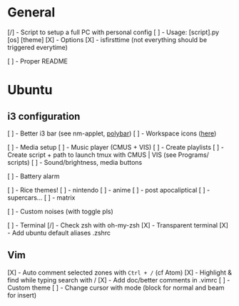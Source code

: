 # General

[/] - Script to setup a full PC with personal config
    [ ] - Usage: [script].py [os] [theme]
    [X] - Options
        [X] - isfirsttime (not everything should be triggered everytime)

[ ] - Proper README


# Ubuntu

## i3 configuration
[ ] - Better i3 bar (see nm-applet, [polybar](https://github.com/polybar/polybar))
    [ ] - Workspace icons ([here](https://fontawesome.com))


[ ] - Media setup
  [ ] - Music player (CMUS + VIS)
    [ ] - Create playlists
    [ ] - Create script + path to launch tmux with CMUS | VIS
          (see Programs/ scripts)
  [ ] - Sound/brightness, media buttons

[ ] - Battery alarm

[ ] - Rice themes!
    [ ] - nintendo
    [ ] - anime
    [ ] - post apocaliptical
    [ ] - supercars...
    [ ] - matrix

[ ] - Custom noises (with toggle pls)

[ ] - Terminal
    [/] - Check zsh with oh-my-zsh
    [X] - Transparent terminal
    [X] - Add ubuntu default aliases .zshrc

## Vim
[X] - Auto comment selected zones with `Ctrl + /` (cf Atom)
[X] - Highlight & find while typing search with /
[X] - Add doc/better comments in .vimrc
[ ] - Custom theme
[ ] - Change cursor with mode (block for normal and beam for insert)
